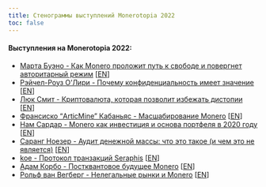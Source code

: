 ```yaml
---
title: Стенограммы выступлений Monerotopia 2022
toc: false
---
```


#### Выступления на Monerotopia 2022:
- [Марта Буэно - Как Monero проложит путь к свободе и повергнет авторитарный режим](/logs/monerotopia-2022/01-martha-bueno-how-monero-is-going-to-usher-in-freedom-ru/) [[EN](/logs/monerotopia-2022/01-martha-bueno-how-monero-is-going-to-usher-in-freedom-en/)]
- [Рэйчел-Роуз О'Лири - Почему конфиденциальность имеет значение](/logs/monerotopia-2022/02-rachel-rose-o-leary-why-privacy-matters-ru/) [[EN](/logs/monerotopia-2022/02-rachel-rose-o-leary-why-privacy-matters-en/)]
- [Люк Смит - Криптовалюта, которая позволит избежать дистопии](/logs/monerotopia-2022/03-luke-smith-why-monero-matters-ru/) [[EN](/logs/monerotopia-2022/03-luke-smith-why-monero-matters-en)]
- [Франсиско “ArticMine” Кабаньяс - Масшабирование Monero](/logs/monerotopia-2022/04-articmine-scaling-monero-ru/) [[EN](/logs/monerotopia-2022/04-articmine-scaling-monero-en)]
- [Нам Сардар - Monero как инвестиция и основа портфеля в 2020 году](https://youtu.be/4pLuOMTLdQE) [[EN](/logs/monerotopia-2022/05-nam-sardar-monero-as-an-investment-and-cornerstones-of-2020-portfolio-en/)]
- [Саранг Ноезер - Аудит денежной массы: что это такое (и чем это не является)](/logs/monerotopia-2022/06-sarang-noether-supply-auditing-ru/) [[EN](/logs/monerotopia-2022/06-sarang-noether-supply-auditing-en/)]
- [koe - Протокол транзакций Seraphis​](/logs/monerotopia-2022/07-koe-seraphis-tx-protocol-ru/) [[EN](/logs/monerotopia-2022/07-koe-seraphis-tx-protocol-en/)]
- [Адам Корбо - Постквантовое будущее Monero](/logs/monerotopia-2022/08-adam-corbo-monero-post-quantum-ru/) [[EN](/logs/monerotopia-2022/08-adam-corbo-monero-post-quantum-en/)]
- [Рольф ван Вегберг - Нелегальные рынки и Monero](/logs/monerotopia-2022/09-rolf-van-wegberg-monero-and-dark-markets-ru/) [[EN](/logs/monerotopia-2022/09-rolf-van-wegberg-monero-and-dark-markets-en/)]
